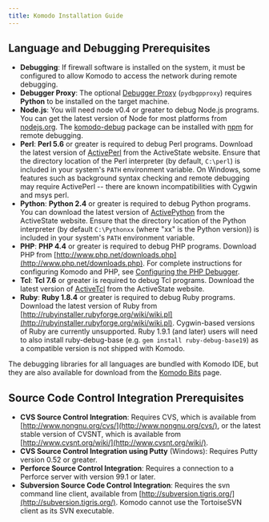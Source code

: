 ```yaml
---
title: Komodo Installation Guide
---
```

## <a name="Lang_Debug_Prerequisites" id="Lang_Debug_Prerequisites">Language and Debugging Prerequisites</a>

- **Debugging**: If firewall software is installed on the system, it must be configured to allow Komodo to access the network during remote debugging.
- **Debugger Proxy**: The optional [Debugger Proxy](/manual/debugger.html#dbgp_proxy) (`pydbgpproxy`) requires **Python** to be installed on the target machine.
- **Node.js**: You will need node v0.4 or greater to debug Node.js programs. You can get the latest version of Node for most platforms from [nodejs.org](http://nodejs.org/). The [komodo-debug](https://www.npmjs.com/package/komodo-debug) package can be installed with [npm](http://npmjs.org/) for remote debugging.
- **Perl**: **Perl 5.6** or greater is required to debug Perl programs. Download the latest version of [ActivePerl](http://www.ActiveState.com/activeperl) from the ActiveState website. Ensure that the directory location of the Perl interpreter (by default, `C:\perl`) is included in your system's `PATH` environment variable. On Windows, some features such as background syntax checking and remote debugging may require ActivePerl -- there are known incompatibilities with Cygwin and msys perl.
- **Python**: **Python 2.4** or greater is required to debug Python programs. You can download the latest version of [ActivePython](http://www.ActiveState.com/activepython/) from the ActiveState website. Ensure that the directory location of the Python interpreter (by default `C:\Pythonxx` (where "xx" is the Python version)) is included in your system's `PATH` environment variable.
- **PHP**: **PHP 4.4** or greater is required to debug PHP programs. Download PHP from [http://www.php.net/downloads.php](http://www.php.net/downloads.php). For complete instructions for configuring Komodo and PHP, see [Configuring the PHP Debugger](/manual/debugphp.html).
- **Tcl**: **Tcl 7.6** or greater is required to debug Tcl programs. Download the latest version of [ActiveTcl](http://www.ActiveState.com/activetcl) from the ActiveState website.
- **Ruby**: **Ruby 1.8.4** or greater is required to debug Ruby programs. Download the latest version of Ruby from [http://rubyinstaller.rubyforge.org/wiki/wiki.pl](http://rubyinstaller.rubyforge.org/wiki/wiki.pl). Cygwin-based versions of Ruby are currently unsupported. Ruby 1.9.1 (and later) users will need to also install ruby-debug-base (e.g. `gem install ruby-debug-base19`) as a compatible version is not shipped with Komodo.

The debugging libraries for all languages are bundled with Komodo IDE, but they are also available for download from the [Komodo Bits](http://code.activestate.com/komodo/remotedebugging/) page.

## <a name="SCC_Prerequisites" id="SCC_Prerequisites">Source Code Control Integration Prerequisites</a>

- **CVS Source Control Integration**: Requires CVS, which is available from [http://www.nongnu.org/cvs/](http://www.nongnu.org/cvs/), or the latest stable version of CVSNT, which is available from [http://www.cvsnt.org/wiki/](http://www.cvsnt.org/wiki/).
- **CVS Source Control Integration using Putty** (Windows): Requires Putty version 0.52 or greater.
- **Perforce Source Control Integration**: Requires a connection to a Perforce server with version 99.1 or later.
- **Subversion Source Code Control Integration**: Requires the svn command line client, available from [http://subversion.tigris.org/](http://subversion.tigris.org/). Komodo cannot use the TortoiseSVN client as its SVN executable.
